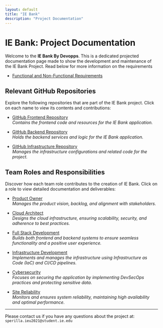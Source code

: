 ```yaml
---
layout: default
title: "IE Bank"
description: "Project Documentation"
---
```


# IE Bank: Project Documentation

Welcome to the **IE Bank By Devopps**. This is a dedicated projected documentation page made to show the development and maintenance of the IE Bank Project. Read below for more information on the requirements

- [Functional and Non-Functional Requirements](requirements.md)

## **Relevant GitHub Repositories**
Explore the following repositories that are part of the IE Bank project. Click on each name to view its contents and contributions:

- [GitHub Frontend Repository](https://github.com/winning-DevOps-Project/ie-bank-fe-2024)  
  *Contains the frontend code and resources for the IE Bank application.*

- [GitHub Backend Repository](https://github.com/winning-DevOps-Project/ie-bank-be-2024)  
  *Holds the backend services and logic for the IE Bank application.*

- [GitHub Infrastructure Repository](https://github.com/winning-DevOps-Project/ie-bank-infra-2024)  
  *Manages the infrastructure configurations and related code for the project.*


## **Team Roles and Responsibilities**
Discover how each team role contributes to the creation of IE Bank. Click on a role to view detailed documentation and deliverables:

- [Product Owner](product_owner.md)  
  *Manages the product vision, backlog, and alignment with stakeholders.*

- [Cloud Architect](cloud_architect.md)  
  *Designs the cloud infrastructure, ensuring scalability, security, and adherence to best practices.*

- [Full Stack Development](fullstack.md)  
  *Builds both frontend and backend systems to ensure seamless functionality and a positive user experience.*

- [Infrastructure Development](infra_dev.md)  
  *Implements and manages the infrastructure using Infrastructure as Code (IaC) and CI/CD pipelines.*

- [Cybersecurity](cybersecurity.md)  
  *Focuses on securing the application by implementing DevSecOps practices and protecting sensitive data.*

- [Site Reliability](site_reliability.md)  
  *Monitors and ensures system reliability, maintaining high availability and optimal performance.*


---

Please contact us if you have any questions about the project at: `sperilla.ieu2021@student.ie.edu`



